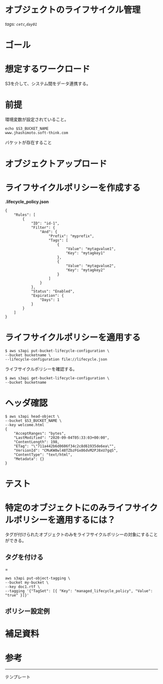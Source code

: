 # オブジェクトのライフサイクル管理

###### tags: `cetc`,`day01`

# ゴール

# 想定するワークロード
S3を介して、システム間をデータ連携する。

# 前提
環境変数が設定されていること。

```bash=+
echo $S3_BUCKET_NAME
www.jhashimoto.soft-think.com
```

バケットが存在すること

オブジェクトアップロード
=

ライフサイクルポリシーを作成する
=

**.lifecycle_policy.json**
```bash=
{
    "Rules": [
        {
            "ID": "id-1",
            "Filter": {
                "And": {
                    "Prefix": "myprefix", 
                    "Tags": [
                        {
                            "Value": "mytagvalue1", 
                            "Key": "mytagkey1"
                        }, 
                        {
                            "Value": "mytagvalue2", 
                            "Key": "mytagkey2"
                        }
                    ]
                }
            }, 
            "Status": "Enabled", 
            "Expiration": {
                "Days": 1
            }
        }
    ]
}
```

ライフサイクルポリシーを適用する
=

```bash=
$ aws s3api put-bucket-lifecycle-configuration \
--bucket bucketname \
--lifecycle-configuration file://lifecycle.json
```

ライフサイクルポリシーを確認する。

```bash=
$ aws s3api get-bucket-lifecycle-configuration \
--bucket bucketname  
```

ヘッダ確認
=

```bash=
$ aws s3api head-object \
--bucket $S3_BUCKET_NAME \
--key welcome.html
{
    "AcceptRanges": "bytes",
    "LastModified": "2020-09-04T05:33:03+00:00",
    "ContentLength": 198,
    "ETag": "\"711a442b6d0606f34c2c8d61935de6ea\"",
    "VersionId": "CMuKW8wl48TZbzFGx86dvM2PJ8xU7gqS",
    "ContentType": "text/html",
    "Metadata": {}
}
```


テスト
=

# 特定のオブジェクトにのみライフサイクルポリシーを適用するには？
タグが付けられたオブジェクトのみをライフサイクルポリシーの対象にすることができる。

## タグを付ける
=

```bash=+
aws s3api put-object-tagging \
--bucket my-bucket \
--key doc1.rtf \
--tagging '{"TagSet": [{ "Key": "managed_lifecycle_policy", "Value": "true" }]}'
```

## ポリシー設定例


# 補足資料

# 参考

---
テンプレート

## 
```bash=

```

